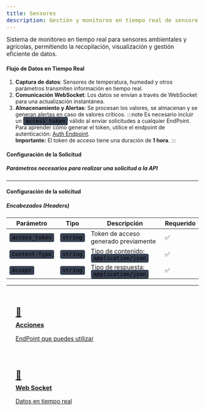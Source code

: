 ```yaml
---
title: Sensores
description: Gestión y monitoreo en tiempo real de sensores ambientales y agrícolas.
---
```


<style>
  .card-grid {
    display: grid;
    grid-template-columns: repeat(auto-fit, minmax(250px, 1fr));
    gap: 1.5rem;
    margin: 2rem 0;
  }
  .card {
    border: 1px solid var(--sl-color-gray-4);
    border-radius: 12px;
    padding: 1.5rem;
    transition: all 0.3s ease;
  }
  .card:hover {
    transform: translateY(-5px);
    box-shadow: 0 10px 20px rgba(0,0,0,0.1);
  }
  .card h3 {
    margin-top: 0.5rem;
  }
  .card-icon {
    font-size: 1.5rem;
    margin-bottom: 0.5rem;
  }

  /* Estilos para la nota */
  .nota {
    background-color: #131a4c;
    color: white;
    padding: 1rem;
    border-radius: 6px;
    border-left: 4px solid #4263eb;
    max-width: 800px;
    margin-top: 1.5rem;
    
  }
  
  .icon {
    margin-right: 0.5rem;
  }

  p {
    margin: 0;
    font-size: 0.95rem;
  }

  code {
    background: #374151;
    color:rgb(0, 0, 0);
    padding: 0.2rem 0.4rem;
    border-radius: 4px;
    font-size: 0.9rem;

  }


  strong {
    font-weight: bold;
  }
  .note {
    

  }
</style>

Sistema de monitoreo en tiempo real para sensores ambientales y agrícolas, permitiendo la recopilación, visualización y gestión eficiente de datos.

#### Flujo de Datos en Tiempo Real
1. **Captura de datos**: Sensores de temperatura, humedad y otros parámetros transmiten información en tiempo real.
2. **Comunicación WebSocket**: Los datos se envían a través de WebSocket para una actualización instantánea.
3. **Almacenamiento y Alertas**: Se procesan los valores, se almacenan y se generan alertas en caso de valores críticos.
  :::note
    Es necesario incluir un <code>access_token</code> válido al enviar solicitudes a cualquier EndPoint. 
    Para aprender cómo generar el token, utilice el endpoint de autenticación: 
    <a href="/autenticacion/obtener-token">Auth Endpoint</a>. <br /><strong>Importante:</strong> 
    El token de acceso tiene una duración de <strong>1 hora</strong>.
  :::

#### Configuración de la Solicitud
##### Parámetros necesarios para realizar una solicitud a la API
---

#### Configuración de la solicitud

##### Encabezados (Headers)

<table>
  <thead>
    <tr>
      <th>Parámetro</th>
      <th>Tipo</th>
      <th>Descripción</th>
      <th>Requerido</th>
    </tr>
  </thead>
  <tbody>
    <tr>
      <td><code>access_token</code></td>
      <td><code>string</code></td>
      <td>Token de acceso generado previamente</td>
      <td>✅</td>
    </tr>
    <tr>
      <td><code>Content-Type</code></td>
      <td><code>string</code></td>
      <td>Tipo de contenido: <code>application/json</code></td>
      <td>✅</td>
    </tr>
    <tr>
      <td><code>Accept</code></td>
      <td><code>string</code></td>
      <td>Tipo de respuesta: <code>application/json</code></td>
      <td>✅</td>
    </tr>
  </tbody>
</table>

---


<div class="card-grid">
  <a href="/sensores/acciones" class="card">
    <div class="card-icon">📲</div>
    <h3>Acciones</h3>
    <p>EndPoint que puedes utilizar</p>
  </a>

  <a href="/sensores/websocket" class="card">
    <div class="card-icon">📡</div>
    <h3>Web Socket</h3>
    <p>Datos en tiempo real</p>
  </a>
</div>
